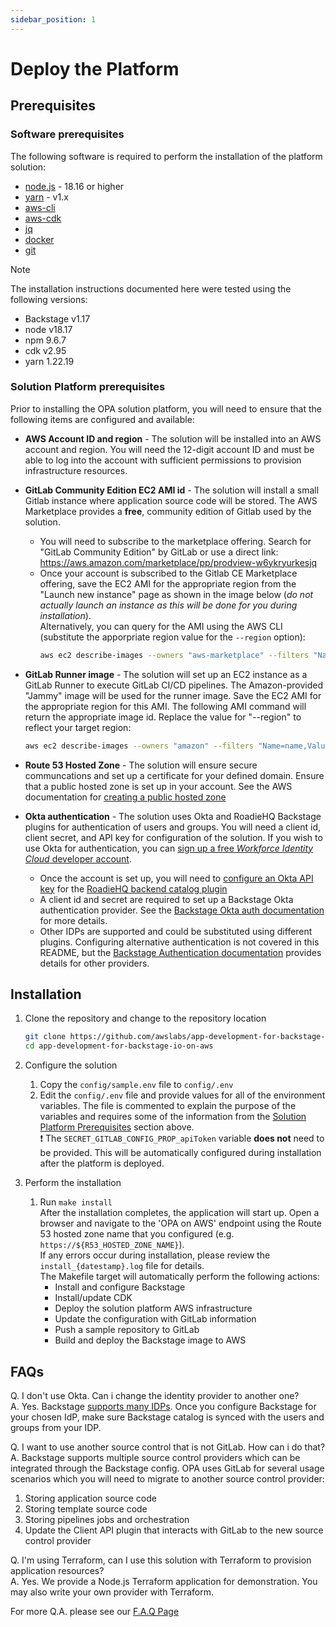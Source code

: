 ```yaml
---
sidebar_position: 1
---
```


# Deploy the Platform

## Prerequisites

### Software prerequisites


The following software is required to perform the installation of the platform solution:
- [node.js](https://nodejs.org/en/) - 18.16 or higher
- [yarn](https://classic.yarnpkg.com/en/docs/install) - v1.x
- [aws-cli](https://docs.aws.amazon.com/cli/latest/userguide/getting-started-install.html)
- [aws-cdk](https://docs.aws.amazon.com/cdk/v2/guide/getting_started.html#getting_started_install)
- [jq](https://stedolan.github.io/jq/)
- [docker](https://www.docker.com/)
- [git](https://git-scm.com/book/en/v2/Getting-Started-Installing-Git)


> [!NOTE]  
> The installation instructions documented here were tested using the following versions:
> - Backstage v1.17
> - node v18.17
> - npm 9.6.7
> - cdk v2.95
> - yarn 1.22.19

### Solution Platform prerequisites

Prior to installing the OPA solution platform, you will need to ensure that the following items are configured and available:

* **AWS Account ID and region** - The solution will be installed into an AWS account and region.  You will need the 12-digit account ID and must be able to log into the account with sufficient permissions to provision infrastructure resources.

* **GitLab Community Edition EC2 AMI id** - The solution will install a small Gitlab instance where application source code will be stored.  The AWS Marketplace provides a **free**, community edition of Gitlab used by the solution.  
  * You will need to subscribe to the marketplace offering.  Search for "GitLab Community Edition" by GitLab or use a direct link: https://aws.amazon.com/marketplace/pp/prodview-w6ykryurkesjq
  * Once your account is subscribed to the Gitlab CE Marketplace offering, save the EC2 AMI for the appropriate region from the "Launch new instance" page as shown in the image below (_do not actually launch an instance as this will be done for you during installation_).  
   Alternatively, you can query for the AMI using the AWS CLI (substitute the apporpriate region value for the `--region` option):
      ```sh
      aws ec2 describe-images --owners "aws-marketplace" --filters "Name=name,Values=*GitLab CE 16.4.0*" --query 'Images[].[ImageId]' --region us-west-2 --output text
      ```

* **GitLab Runner image** - The solution will set up an EC2 instance as a GitLab Runner to execute GitLab CI/CD pipelines.  The Amazon-provided "Jammy" image will be used for the runner image.  Save the EC2 AMI for the appropriate region for this AMI.  The following AMI command will return the appropriate image id.  Replace the value for "--region" to reflect your target region:
   ```sh
   aws ec2 describe-images --owners "amazon" --filters "Name=name,Values=*ubuntu-jammy-22.04-amd64-server-20230208*" --query 'Images[].[ImageId]' --region us-west-2 --output text
   ```

* **Route 53 Hosted Zone** - The solution will ensure secure communcations and set up a certificate for your defined domain.  Ensure that a public hosted zone is set up in your account.  See the AWS documentation for [creating a public hosted zone](https://docs.aws.amazon.com/Route53/latest/DeveloperGuide/CreatingHostedZone.html)

* **Okta authentication** - The solution uses Okta and RoadieHQ Backstage plugins for authentication of users and groups.  You will need a client id, client secret, and API key for configuration of the solution.  If you wish to use Okta for authentication, you can [sign up a free *Workforce Identity Cloud* developer account](https://developer.okta.com/signup/).  
  * Once the account is set up, you will need to [configure an Okta API key](https://developer.okta.com/docs/guides/create-an-api-token/main/) for the [RoadieHQ backend catalog plugin](https://www.npmjs.com/package/@roadiehq/catalog-backend-module-okta)
  * A client id and secret are required to set up a Backstage Okta authentication provider.  See the [Backstage Okta auth documentation](https://backstage.io/docs/auth/okta/provider) for more details.  
  * Other IDPs are supported and could be substituted using different plugins.  Configuring alternative authentication is not covered in this README, but the [Backstage Authentication documentation](https://backstage.io/docs/auth/) provides details for other providers.



## Installation

1. Clone the repository and change to the repository location
   ```sh
   git clone https://github.com/awslabs/app-development-for-backstage-io-on-aws.git
   cd app-development-for-backstage-io-on-aws
   ```

2. Configure the solution
   1. Copy the `config/sample.env` file to `config/.env`
   2. Edit the `config/.env` file and provide values for all of the environment variables.  The file is commented to explain the purpose of the variables and requires some of the information from the [Solution Platform Prerequisites](#solution-platform-prerequisites) section above.  
   :exclamation: The `SECRET_GITLAB_CONFIG_PROP_apiToken` variable **does not** need to be provided.  This will be automatically configured during installation after the platform is deployed.

3. Perform the installation
   1. Run `make install`  
   After the installation completes, the application will start up.  Open a browser and navigate to the 'OPA on AWS' endpoint using the Route 53 hosted zone name that you configured (e.g. `https://${R53_HOSTED_ZONE_NAME}`).  
   If any errors occur during installation, please review the `install_{datestamp}.log` file for details.  
   The Makefile target will automatically perform the following actions:
      * Install and configure Backstage
      * Install/update CDK
      * Deploy the solution platform AWS infrastructure
      * Update the configuration with GitLab information
      * Push a sample repository to GitLab
      * Build and deploy the Backstage image to AWS

## FAQs

Q. I don't use Okta. Can i change the identity provider to another one?  
A. Yes.  Backstage [supports many IDPs](https://backstage.io/docs/auth/).  Once you configure Backstage for your chosen IdP, make sure Backstage catalog is synced with the users and groups from your IDP.

Q. I want to use another source control that is not GitLab. How can i do that?  
A. Backstage supports multiple source control providers which can be integrated through the Backstage config. OPA uses GitLab for several usage scenarios which you will need to migrate to another source control provider:

1. Storing application source code
2. Storing template source code
3. Storing pipelines jobs and orchestration
4. Update the Client API plugin that interacts with GitLab to the new source control provider


Q. I'm using Terraform, can I use this solution with Terraform to provision application resources?  
A. Yes. We provide a Node.js Terraform application for demonstration.  You may also write your own provider with Terraform.

For more Q.A. please see our [F.A.Q Page](/docs/faq)